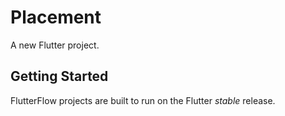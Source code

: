 # Placement

A new Flutter project.

## Getting Started

FlutterFlow projects are built to run on the Flutter _stable_ release.
